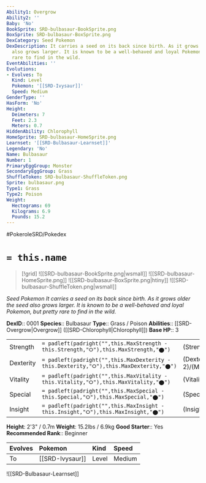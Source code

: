 ```yaml
---
Ability1: Overgrow
Ability2: ''
Baby: 'No'
BookSprite: SRD-bulbasaur-BookSprite.png
BoxSprite: SRD-bulbasaur-BoxSprite.png
DexCategory: Seed Pokemon
DexDescription: It carries a seed on its back since birth. As it grows older the seed
  also grows larger. It is known to be a well-behaved and loyal Pokemon, but pretty
  rare to find in the wild.
EventAbilities: ''
Evolutions:
- Evolves: To
  Kind: Level
  Pokemon: '[[SRD-Ivysaur]]'
  Speed: Medium
GenderType: ''
HasForm: 'No'
Height:
  Deimeters: 7
  Feet: 2.3
  Meters: 0.7
HiddenAbility: Chlorophyll
HomeSprite: SRD-bulbasaur-HomeSprite.png
Learnset: '[[SRD-Bulbasaur-Learnset]]'
Legendary: 'No'
Name: Bulbasaur
Number: 1
PrimaryEggGroup: Monster
SecondaryEggGroup: Grass
ShuffleToken: SRD-bulbasaur-ShuffleToken.png
Sprite: bulbasaur.png
Type1: Grass
Type2: Poison
Weight:
  Hectograms: 69
  Kilograms: 6.9
  Pounds: 15.2
---
```


#PokeroleSRD/Pokedex

# `= this.name`

> [!grid]
> ![[SRD-bulbasaur-BookSprite.png|wsmall]]
> ![[SRD-bulbasaur-HomeSprite.png]]
> ![[SRD-bulbasaur-BoxSprite.png|htiny]]
> ![[SRD-bulbasaur-ShuffleToken.png|wsmall]]


*Seed Pokemon*
*It carries a seed on its back since birth. As it grows older the seed also grows larger. It is known to be a well-behaved and loyal Pokemon, but pretty rare to find in the wild.*

**DexID**:: 0001
**Species**:: Bulbasaur
**Type**:: Grass / Poison
**Abilities**:: [[SRD-Overgrow|Overgrow]] ([[SRD-Chlorophyll|Chlorophyll]])
**Base HP**:: 3

|           |                                                                                        |                                          |
| --------- | -------------------------------------------------------------------------------------- | ---------------------------------------- |
| Strength  | `= padleft(padright("",this.MaxStrength - this.Strength,"⭘"),this.MaxStrength,"⬤")`    | (Strength::2)/(MaxStrength::4)   |
| Dexterity | `= padleft(padright("",this.MaxDexterity - this.Dexterity,"⭘"),this.MaxDexterity,"⬤")` | (Dexterity:: 2)/(MaxDexterity::4) |
| Vitality  | `= padleft(padright("",this.MaxVitality - this.Vitality,"⭘"),this.MaxVitality,"⬤")`    | (Vitality::2)/(MaxVitality::4)   |
| Special   | `= padleft(padright("",this.MaxSpecial - this.Special,"⭘"),this.MaxSpecial,"⬤")`       | (Special::2)/(MaxSpecial::4)     |
| Insight   | `= padleft(padright("",this.MaxInsight - this.Insight,"⭘"),this.MaxInsight,"⬤")`       | (Insight::2)/(MaxInsight::4)     |

**Height**: 2'3" / 0.7m
**Weight**: 15.2lbs / 6.9kg
**Good Starter**:: Yes
**Recommended Rank**:: Beginner

| Evolves   | Pokemon         | Kind   | Speed   |
|:----------|:----------------|:-------|:--------|
| To        | [[SRD-Ivysaur]] | Level  | Medium  |

![[SRD-Bulbasaur-Learnset]]